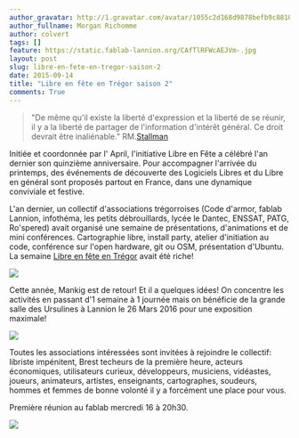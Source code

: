 ```yaml
---
author_gravatar: http://1.gravatar.com/avatar/1055c2d168d9878befb9c8810eda96dc?s=96&d=mm&r=g
author_fullname: Morgan Richomme
author: colvert
tags: []
feature: https://static.fablab-lannion.org/CAfTlRFWcAEJVm-.jpg
layout: post
slug: libre-en-fete-en-tregor-saison-2
date: 2015-09-14
title: "Libre en fête en Trégor saison 2"
comments: True
---
```

> "De même qu'il existe la liberté d'expression et la liberté de se réunir, il
y a la liberté de partager de l'information d'intérêt général. Ce droit
devrait être inaliénable."
RM.[Stallman](https://fr.wikipedia.org/wiki/Richard_Stallman)

Initiée et coordonnée par l' April, l'initiative Libre en Fête a célébré l'an
dernier son quinzième anniversaire. Pour accompagner l'arrivée du printemps,
des événements de découverte des Logiciels Libres et du Libre en général sont
proposés partout en France, dans une dynamique conviviale et festive.

L'an dernier, un collectif d'associations trégorroises (Code d'armor, fablab
Lannion, infothéma, les petits débrouillards, lycée le Dantec, ENSSAT, PATG,
Ro'spered) avait organisé une semaine de présentations, d'animations et de
mini conférences. Cartographie libre, install party, atelier d'initiation au
code, conférence sur l'open hardware, git ou OSM, présentation d'Ubuntu. La
semaine [Libre en fête en Trégor](http://libre-en-fete-tregor.fr/) avait été
riche!

![](https://pbs.twimg.com/media/B_viyo8WwAA3MDh.jpg)

Cette année, Mankig est de retour! Et il a quelques idées! On concentre les
activités en passant d'1 semaine à 1 journée mais on bénéficie de la grande
salle des Ursulines à Lannion le 26 Mars 2016 pour une exposition maximale!

![](https://pbs.twimg.com/media/CAfTlRFWcAEJVm-.jpg)

Toutes les associations intéressées sont invitées à rejoindre le collectif:
libriste impénitent, Brest techeurs de la première heure, acteurs économiques,
utilisateurs curieux, développeurs, musiciens, vidéastes, joueurs, animateurs,
artistes, enseignants, cartographes, soudeurs, hommes et femmes de bonne
volonté il y a forcément une place pour vous.

Première réunion au fablab mercredi 16 à 20h30.

![](https://pbs.twimg.com/media/CATRG1dWsAIRDDx.jpg)


